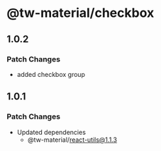 # @tw-material/checkbox

## 1.0.2

### Patch Changes

- added checkbox group

## 1.0.1

### Patch Changes

- Updated dependencies
  - @tw-material/react-utils@1.1.3
